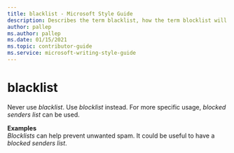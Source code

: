 ```yaml
---
title: blacklist - Microsoft Style Guide
description: Describes the term blacklist, how the term blocklist will be used in its place, and provides examples of using the term blocklist in content.
author: pallep
ms.author: pallep
ms.date: 01/15/2021
ms.topic: contributor-guide
ms.service: microsoft-writing-style-guide
---
```


# blacklist

Never use *blacklist*. Use *blocklist* instead. 
For more specific usage, *blocked senders list* can be used. 

**Examples**  
*Blocklists* can help prevent unwanted spam. 
It could be useful to have a *blocked senders list*. 
